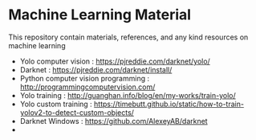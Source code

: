 # Machine Learning Material
This repository contain materials, references, and any kind resources on machine learning

- Yolo computer vision : https://pjreddie.com/darknet/yolo/
- Darknet : https://pjreddie.com/darknet/install/
- Python computer vision programming : http://programmingcomputervision.com/
- Yolo training : http://guanghan.info/blog/en/my-works/train-yolo/
- Yolo custom training : https://timebutt.github.io/static/how-to-train-yolov2-to-detect-custom-objects/
- Darknet Windows : https://github.com/AlexeyAB/darknet
- 
